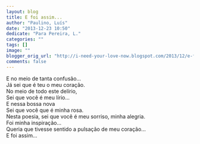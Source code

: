 ```yaml
---
layout: blog
title: E foi assim...
author: "Paulino, Luís"
date: "2013-12-23 10:50"
dedicate: "Para Pereira, L."
categories: ""
tags: []
image: ""
blogger_orig_url: "http://i-need-your-love-now.blogspot.com/2013/12/e-foi-assim.html"
comments: false
---
```


E no meio de tanta confusão...\
Já sei que é teu o meu coração.\
No meio de todo este delírio,\
Sei que você é meu lírio...\
E nessa bossa nova\
Sei que você que é minha rosa.\
Nesta poesia, sei que você é meu sorriso, minha alegria.\
Foi minha inspiração...\
Queria que tivesse sentido a pulsação de meu coração...\
E foi assim...
